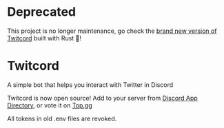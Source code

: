 # Deprecated
This project is no longer maintenance, go check the [brand new version of Twitcord](https://github.com/NightFeather0615/twitcord-rs) built with Rust 🦀!

# Twitcord
A simple bot that helps you interact with Twitter in Discord  

Twitcord is now open source! Add to your server from [Discord App Directory](https://discord.com/application-directory/917122425102163971), or vote it on [Top.gg](https://top.gg/bot/917122425102163971)

All tokens in old .env files are revoked.
